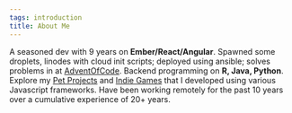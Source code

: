 ```yaml
---
tags: introduction
title: About Me
---
```


A seasoned dev with 9 years on **Ember/React/Angular**. Spawned some droplets, linodes with cloud init scripts; deployed using ansible; solves problems in at [AdventOfCode](https://adventofcode.com). Backend programming on **R, Java, Python**. Explore my [Pet Projects]() and [Indie Games]() that I developed using various Javascript frameworks. Have been working remotely for the past 10 years over a cumulative experience of 20+ years.
